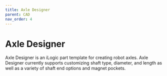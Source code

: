 ```yaml
---
title: Axle Designer
parent: CAD
nav_order: 4
---
```


# Axle Designer

Axle Designer is an iLogic part template for creating robot axles. Axle Designer currently supports customizing shaft type, diameter, and length as well as a variety of shaft end options and magnet pockets.

